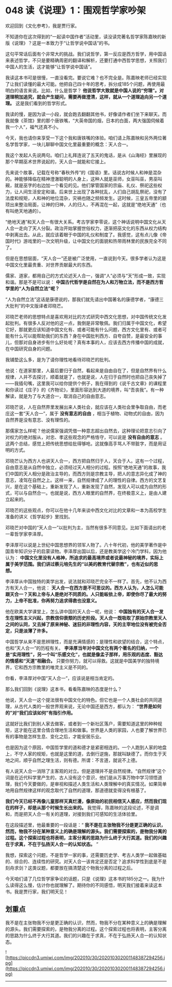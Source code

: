 # 048 读《说理》1：围观哲学家吵架

欢迎回到《文化参考》，我是贾行家。

不知道你在这次得到的“一起读中国作者”活动里，读没读完著名哲学家陈嘉映的新版《说理》？这是一本致力于“让哲学说中国话”的书。

这句平常话后面有个非常大的挑战。我们说哲学，第一反应是西方哲学，用中国话来表述哲学，不只是要精确周密的翻译和解析，还要打通中西哲学思想，关照我们中国人的生活，这才能够“让哲学说中国话”。

我读这本书可是很慢，一直没看完。要说它难？也不完全是。陈嘉映老师已经实现了让我们读懂的最大可能。他把自己四十年的思考，拆分成185个问题，再使用最明白的语言来说。比如，什么是哲学？ **他说哲学大致就是中国人说的“穷理”。对道理稍加追究，就会产生疑问，需要再做澄清，这样，就从一个道理追向另一个道理。** 这是我们看到的哲学形式。

我读的慢，是因为读一小段，就会跑去翻翻其他书，好像请作者们坐下来聊天。而我就像《茶馆》里的那个唐铁嘴，“大英帝国的烟，日本的白面，两大强国伺候着我一个人”，福气还真不小。

今天，我也请你来享受一下这个我和唐铁嘴的体验。咱们请上陈嘉映和另外两位著名学哲学家，一块儿聊聊中国文化里最重要的概念：天人合一。

我这个发起人先说两句。咱们上礼拜连说了五天的鬼话，是从《山海经》里展现的那个早期巫术世界说起的，天人合一就能和它接上。

先来说个故事，记载在号称“春秋外传”的《国语》里。话说古时候人和神是混杂的。神能够降临在精神澄澈聪明的人身上，这种人就是巫师，女巫叫巫，男巫叫觋，就是巫字的右边加一个看见的见。他们掌管国家的宗庙、礼仪、祭祀这些权力，让人间生活安定和谐。后来世上出现了各种扰乱，人们自己胡乱祭祀，没有了法度和规矩，人和神的地位混杂，灾祸也随之频频发生。这时候，三皇五帝里的颛顼出来整治局面，让神的归神，人的归人，不再混在一起，这就是“绝地天通”（也有叫绝天地通的）。

“绝地天通”和天人合一有很大关系。考古学家李零说，这个神话说明中国文化从天人合一走向了天人分裂。政治开始掌握世俗权力，逐渐把巫文化的东西从权力结构中剥离出去。从此，就应该着眼于中国的礼仪和制度了。我感觉，这有点儿像《帝国时代》游戏里的一次文明升级，让中国文化的面貌和热带雨林里的民族完全不同了。

但是在思想层面，“天人合一”还是被广泛使用，一直说到今天。很多学者认为这是中国文化里最贵重、对世界贡献最大的东西。

儒家、道家，都用自己的方式论述天人合一，强调“人”必须与“天”形成一致，实现和谐。那是不是可以说： **中国古代哲学是自然在为人和万物立法，而不是西方哲学里的“人为自然立法”呢？**

“人为自然立法”这话是康德说的，那我们就先请出中国著名的康德学者，“康德三大批判”的中文版译者邓晓芒。

邓晓芒老师的思想特点是喜欢用对比的方式研究中西文化思想，对中国传统文化发起批判。有很多人反对他的这一点，我倒是非常敬佩。我们归属于中国文化，希望它好，那就更应该知道中国文化有、或者可能有什么问题，西方文化里有、或者可能有什么可以能帮助我们的东西？身在中国批判西方、自夸自赞，是最安全的事儿，但那对自身进步有什么好处呢？真有本事的人，应该去西方传播中国的成就，在中国研究自身的问题。

我铺垫这么多，是为了请你理性地看待邓晓芒的批判。

他说：在道家那里，人最后要归于自然，看起来是自由自在了，但是自然界有什么规律，人并不去探讨，顺着就是了，也就是说，人在归于自然时也把自己丧失掉了——我插句嘴，这里我可以给你提供个例子，我在得到的《说千古文章》的课程里和你读过《庄子》的《齐物论》，里面形容达到大道的境界，叫“吾丧我”。有一种解读，就是为了与大道合一，取消自己的自由意志。

邓晓芒说，人在自然界里发展出来人类社会，就应该在人类社会里争取自由，而老庄这一套“天人合一”，属于 **没有意志的自由** ，相当于植物、动物式的自由，因为自然界是没有意志、没有理性的。

那儒家怎么样呢？他说儒家强调凭借一种意志超出自然去，这种理论把意志引向了对权力的绝对服从，对忠、孝这些观念的严格恪守，可以说是 **没有自由的意志** 。这两个总结，感觉上把传统思想给批得够呛。这就像高手骂人不带脏字，而是用证明的方式。

邓晓芒认为西方人也讲天人合一，西方把自然归于人，天合于人。这有一个过程，自由意志是从自然中独立，必须经过天人相分的过程。按照“绝地天通”的故事，我们中国的天人相分是政治主导的，而西方则是宗教主导，把人的意志异化成了神的意志，凌驾在自然之上。这样一来，自然规律成了人的理性的自律。西方的文艺复兴，是在这个基础上，重新发现了人，重新发现了自然，发现人可以成为自然的形式，可以与自然合一。也就是说，西方人眼里的自然界，在终极意义上，是由人建立起来的。

邓晓芒的这些观点，你可以在他十几年来谈中西文化对比的文章和一本为高校学生准备的讲义《哲学起步》里找到。

邓晓芒对中国的“天人合一”以批判为主，当然有很多不同意见。比如下面请出的老一辈哲学家李泽厚。

李泽厚可以说是上世纪中国思想界的领军人物了。八十年代初，他的美学著作是中国青年知识分子的启蒙读物。李泽厚出国以后，还是教美学这个冷门学科，因为他认为： **中国文化里没有人格神，所追求的最高境界或者说最神秘的境界，实际上属于美学范围。我们讲过蔡元培先生的“以美的教育代替宗教”，也有近似的思想。**

李泽厚从中国独特的美学出发，说法就和邓晓芒完全不一样了。首先，他不认为西方有天人合一，他说： **天人合一在西方是不可思议的。西方人认为，人怎么可能跟天合一？天和上帝与人是绝对不同质的。人只能皈依上帝，即使你尽了最大的努力，上帝不批准，你再努力追求得救也没意义。**

他在欧美大学课堂上，怎么讲中国的天人合一呢，他说： **中国独有的天人合一发生在理性主义兴起，宗教信仰衰颓的历史阶段。天人合一既吸取了原始宗教里天人之间的认同，又去掉了原来神秘、迷狂的非理性内容，天的主宰地位没有被完全否定，只是淡薄了许多。**

中国哲学从来不是思辨理性，而是充满情感的；是理性和欲望的结合，这个特点，也和“天人合一”的历程有关。 **李泽厚当年对中国文化有两个著名的归纳，一个是“实用理性”，另一个叫“乐感文化”，也就是像孟子那样，用乐观的态度、豁达的情感和“天道”相融合。** 只要你努力，就可以得救。这就是中国美学的独特境界，它和西方宗教里的唯灵主义是不同的。

你看，李泽厚对中国“天人合一”，应该说是相当肯定的。

那么我们回到《说理》这本书，看看陈嘉映的态度是什么？

他说，天人合一这个提法很有中国文化的特色。但它也是一个人类社会的共同道理，从古代人类的一般世界观来说，无论中国还是西方，都认为： **“世界是如何的”对“我们应该如何”有指引作用。**

这就好比我们到别人家去做客，或者到一个新社区落户，需要知道这里的种种规矩，这才能在这里合情合理地生活和做事。世界是人类的家园，人也要了解世界已有的事物是怎样生息、变化之后，才能安居乐业。

也是因为这个原因，中国哲学里的道和德才是紧密相连的。一个人跑到人家的地盘上，不守人家的规矩，也就是这里的道，去倒行逆施，那就叫缺德了。而你生于天地之间，顺乎自然之理生活，则有德。所谓：不言道，就说不上德。

有人说天人合一消除了主客观的对立。但是道理并不是自然规律。“自然规律”这个词是在近代科学里产生的，古人没有这个意识，他们是从万事万物中学习领悟道理，我们今天要做的，是审视和描述人类生活和人类理解中的真实情况。如果简单地用自然规律这样的观念取代了自然的道理，那道德就变得没有根基了。

 **我们今天已经不再像儿童那样天真烂漫，像原始的初民相信天人感应，然而我们现在的样子，却是从那个时候生长出来的。** 我觉得，陈嘉映的这段论述，不是调和，而是把天人合一有关的道理，对接到我们可感知的生活体验里。

在这段描述里，他最重要的一段话是：“ **我不是在主张物我不分是更正确的认识，然而，物我不分在某种意义上的确是理解的源头。我们需要探索的，是物我分离的过程。这个探索过程也将表明，主客分离的思路为什么终于大行其道。我们的兴趣在于求真，不在于弘扬天人合一的认知状态。** ”

我想，探索这个问题，不是哲学一家的事，还需要历史学、考古人类学一起做基础的、综合的、连续性的研究。对天人合一该肯定还是否定？追求科学性到底是不是刻舟求剑？这类议题，都要放在搞清楚这个物我分离的过程之后。

今天咱们请了几位哲学家争论的话题，只是《说理》这本书的185分之一。我为什么读得这么慢，估计你也就理解了。期待你的不同感悟，明天我们接着来读这本书。我是贾行家，我们明天见！

## 划重点

我不是在主张物我不分是更正确的认识，然而，物我不分在某种意义上的确是理解的源头。我们需要探索的，是物我分离的过程。这个探索过程也将表明，主客分离的思路为什么终于大行其道。我们的兴趣在于求真，不在于弘扬天人合一的认知状态。

![https://piccdn3.umiwi.com/img/202010/30/202010302001148387294256.jpg](https://piccdn3.umiwi.com/img/202010/30/202010302001148387294256.jpg)

---
